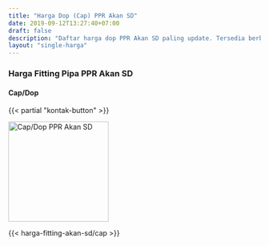 ```yaml
---
title: "Harga Dop (Cap) PPR Akan SD"
date: 2019-09-12T13:27:40+07:00
draft: false
description: "Daftar harga dop PPR Akan SD paling update. Tersedia berbagai sambungan pipa PPR Akan SD."
layout: "single-harga"
---
```


### Harga Fitting Pipa PPR Akan SD

#### Cap/Dop

{{< partial "kontak-button" >}}

<img src="../img/akan-sd/cap.jpg" alt="Cap/Dop PPR Akan SD" width="200">

{{< harga-fitting-akan-sd/cap >}}

